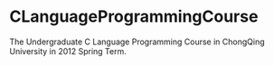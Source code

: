 # CLanguageProgrammingCourse
The Undergraduate C Language Programming Course in ChongQing University in 2012 Spring Term.
